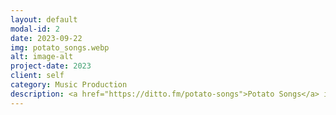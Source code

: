 ```yaml
---
layout: default
modal-id: 2
date: 2023-09-22
img: potato_songs.webp
alt: image-alt
project-date: 2023
client: self
category: Music Production
description: <a href="https://ditto.fm/potato-songs">Potato Songs</a> is a music album released across multiple online music streaming services.
---
```

